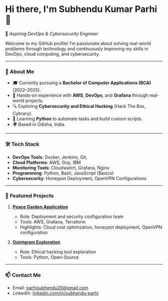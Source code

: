 # Hi there, I'm Subhendu Kumar Parhi 👋

🌟 *Aspiring DevOps & Cybersecurity Engineer*  

Welcome to my GitHub profile! I’m passionate about solving real-world problems through technology and continuously improving my skills in DevOps, cloud computing, and cybersecurity.  

---

### 🌱 **About Me**
- 🎓 Currently pursuing a **Bachelor of Computer Applications (BCA)** (2022–2025).  
- 🚀 Hands-on experience with **AWS**, **DevOps**, and **Grafana** through real-world projects.  
- 🔍 Exploring **Cybersecurity and Ethical Hacking** (Hack The Box, Cybrary).  
- 📖 Learning **Python** to automate tasks and build custom scripts.  
- 🌍 Based in Odisha, India.

---

### 🛠 **Tech Stack**
- **DevOps Tools**: Docker, Jenkins, Git, 
- **Cloud Platforms**: AWS, Gcp, IBM 
- **Monitoring Tools**: Cloudwatch, Grafana, Nginx
- **Programming**: Python, Bash, JavaScript (Basics)  
- **Cybersecurity**: Honeypot Deployment, OpenVPN Configurations  

---

### 🌟 **Featured Projects**
1. **[Peace Garden Application](https://github.com/subhendu345/peace-garden-application)**  
   - Role: Deployment and security configuration team  
   - Tools: AWS, Grafana, Terraform  
   - Highlights: Cloud cost optimization, honeypot deployment, OpenVPN configuration  

2. **[Osintgram Exploration](https://github.com/subhendu345/osintgram-ethical-hacking-tool)**  
   - Role: Ethical hacking tool exploration  
   - Tools: Python, Open-Source  

---

### 📫 **Contact Me**
- Email: [parhisubhendu20@gmail.com](mailto:parhisubhendu20@gmail.com)  
- LinkedIn: [linkedin.com/in/subhendu-parhi](https://www.linkedin.com/in/subhendu-parhi)
